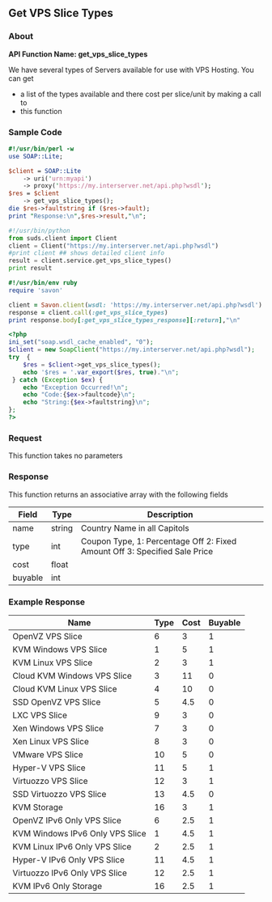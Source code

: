 
## Get VPS Slice Types

### About

**API Function Name: get_vps_slice_types**

We have several types of Servers available for use with VPS Hosting. You can get
* a list of the types available and  there cost per slice/unit by making a call to
* this function


### Sample Code

```perl
#!/usr/bin/perl -w
use SOAP::Lite;

$client = SOAP::Lite
	-> uri('urn:myapi')
	-> proxy('https://my.interserver.net/api.php?wsdl');
$res = $client
	-> get_vps_slice_types();
die $res->faultstring if ($res->fault);
print "Response:\n",$res->result,"\n";

```

```python
#!/usr/bin/python
from suds.client import Client
client = Client("https://my.interserver.net/api.php?wsdl")
#print client ## shows detailed client info
result = client.service.get_vps_slice_types()
print result

```

```ruby
#!/usr/bin/env ruby
require 'savon'

client = Savon.client(wsdl: 'https://my.interserver.net/api.php?wsdl')
response = client.call(:get_vps_slice_types)
print response.body[:get_vps_slice_types_response][:return],"\n"

```

```php
<?php
ini_set("soap.wsdl_cache_enabled", "0");
$client = new SoapClient("https://my.interserver.net/api.php?wsdl");
try  { 
	$res = $client->get_vps_slice_types();
	echo '$res = '.var_export($res, true)."\n";
 } catch (Exception $ex) {
	echo "Exception Occurred!\n";
	echo "Code:{$ex->faultcode}\n";
	echo "String:{$ex->faultstring}\n";
}; 
?>

```



### Request

This function takes no parameters

### Response

This function returns an associative array with the following fields

Field|Type|Description
-----|----|-----------
name|string|Country Name in all Capitols
type|int|Coupon Type, 1: Percentage Off   2: Fixed Amount Off  3: Specified Sale Price
cost|float|
buyable|int|


### Example Response

<table>
	<thead>
		<tr>
			<th>
				Name
			</th>
			<th>
				Type
			</th>
			<th>
				Cost
			</th>
			<th>
				Buyable
			</th>
		</tr>
	</thead>
	<tbody>
		<tr>
			<td>
				OpenVZ VPS Slice
			</td>
			<td>
				6
			</td>
			<td>
				3
			</td>
			<td>
				1
			</td>
		</tr>
		<tr>
			<td>
				KVM Windows VPS Slice
			</td>
			<td>
				1
			</td>
			<td>
				5
			</td>
			<td>
				1
			</td>
		</tr>
		<tr>
			<td>
				KVM Linux VPS Slice
			</td>
			<td>
				2
			</td>
			<td>
				3
			</td>
			<td>
				1
			</td>
		</tr>
		<tr>
			<td>
				Cloud KVM Windows VPS Slice
			</td>
			<td>
				3
			</td>
			<td>
				11
			</td>
			<td>
				0
			</td>
		</tr>
		<tr>
			<td>
				Cloud KVM Linux VPS Slice
			</td>
			<td>
				4
			</td>
			<td>
				10
			</td>
			<td>
				0
			</td>
		</tr>
		<tr>
			<td>
				SSD OpenVZ VPS Slice
			</td>
			<td>
				5
			</td>
			<td>
				4.5
			</td>
			<td>
				0
			</td>
		</tr>
		<tr>
			<td>
				LXC VPS Slice
			</td>
			<td>
				9
			</td>
			<td>
				3
			</td>
			<td>
				0
			</td>
		</tr>
		<tr>
			<td>
				Xen Windows VPS Slice
			</td>
			<td>
				7
			</td>
			<td>
				3
			</td>
			<td>
				0
			</td>
		</tr>
		<tr>
			<td>
				Xen Linux VPS Slice
			</td>
			<td>
				8
			</td>
			<td>
				3
			</td>
			<td>
				0
			</td>
		</tr>
		<tr>
			<td>
				VMware VPS Slice
			</td>
			<td>
				10
			</td>
			<td>
				5
			</td>
			<td>
				0
			</td>
		</tr>
		<tr>
			<td>
				Hyper-V VPS Slice
			</td>
			<td>
				11
			</td>
			<td>
				5
			</td>
			<td>
				1
			</td>
		</tr>
		<tr>
			<td>
				Virtuozzo VPS Slice
			</td>
			<td>
				12
			</td>
			<td>
				3
			</td>
			<td>
				1
			</td>
		</tr>
		<tr>
			<td>
				SSD Virtuozzo VPS Slice
			</td>
			<td>
				13
			</td>
			<td>
				4.5
			</td>
			<td>
				0
			</td>
		</tr>
		<tr>
			<td>
				KVM Storage
			</td>
			<td>
				16
			</td>
			<td>
				3
			</td>
			<td>
				1
			</td>
		</tr>
		<tr>
			<td>
				OpenVZ IPv6 Only VPS Slice
			</td>
			<td>
				6
			</td>
			<td>
				2.5
			</td>
			<td>
				1
			</td>
		</tr>
		<tr>
			<td>
				KVM Windows IPv6 Only VPS Slice
			</td>
			<td>
				1
			</td>
			<td>
				4.5
			</td>
			<td>
				1
			</td>
		</tr>
		<tr>
			<td>
				KVM Linux IPv6 Only VPS Slice
			</td>
			<td>
				2
			</td>
			<td>
				2.5
			</td>
			<td>
				1
			</td>
		</tr>
		<tr>
			<td>
				Hyper-V IPv6 Only VPS Slice
			</td>
			<td>
				11
			</td>
			<td>
				4.5
			</td>
			<td>
				1
			</td>
		</tr>
		<tr>
			<td>
				Virtuozzo IPv6 Only VPS Slice
			</td>
			<td>
				12
			</td>
			<td>
				2.5
			</td>
			<td>
				1
			</td>
		</tr>
		<tr>
			<td>
				KVM IPv6 Only Storage
			</td>
			<td>
				16
			</td>
			<td>
				2.5
			</td>
			<td>
				1
			</td>
		</tr>
	</tbody>
</table>


